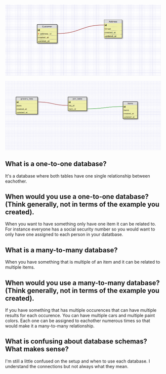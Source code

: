 
![one to one](imgs/one_to_one.png)

![many to many](imgs/many_to_many.png)




## What is a one-to-one database?

It's a database where both tables have one single relationship between eachother.


## When would you use a one-to-one database? (Think generally, not in terms of the example you created).

When you want to have something only have one item it can be related to. For instance everyone has a social security number so you would want to only have one assigned to each person in your datatbase.

## What is a many-to-many database?

When you have something that is multiple of an item and it can be related to multiple items.

## When would you use a many-to-many database? (Think generally, not in terms of the example you created).

If you have something that has multiple occurences that can have multiple results for each occurence. You can have multiple cars and multiple paint colors. Each one can be assigned to eachother numerous times so that would make it a many-to-many relationship.

## What is confusing about database schemas? What makes sense?

I'm still a little confused on the setup and when to use each database. I understand the connections but not always what they mean.
